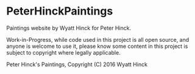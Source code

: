 # PeterHinckPaintings
Paintings website by Wyatt Hinck for Peter Hinck.

Work-in-Progress, while code used in this project is all open source, and anyone is welcome to use it, please know some content in this project is subject to copyright where legally applicable. 

 Peter Hinck's Paintings, Copyright (C) 2016 Wyatt Hinck
